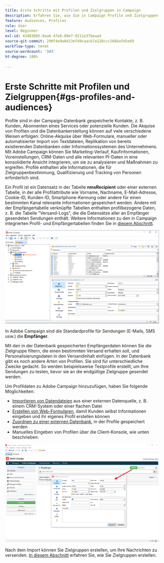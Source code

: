 ```yaml
---
title: Erste Schritte mit Profilen und Zielgruppen in Campaign
description: Erfahren Sie, wie Sie in Campaign Profile und Zielgruppen erstellen und verwalten.
feature: Audiences, Profiles
role: User
level: Beginner
exl-id: 43483085-8aa6-47e6-89e7-9211e37beaa4
source-git-commit: 290f4e9a0d13ef49caacb7a128ccc266bafd5e69
workflow-type: tm+mt
source-wordcount: '343'
ht-degree: 100%

---
```


# Erste Schritte mit Profilen und Zielgruppen{#gs-profiles-and-audiences}

Profile sind in der Campaign-Datenbank gespeicherte Kontakte, z. B. Kunden, Abonnenten eines Services oder potenzielle Kunden. Die Akquise von Profilen und die Datenbankerstellung können auf viele verschiedene Weisen erfolgen: Online-Akquise über Web-Formulare, manueller oder automatisierter Import von Textdateien, Replikation von bereits existierenden Datenbanken oder Informationssystemen des Unternehmens. Mit Adobe Campaign können Sie Marketing-Verlauf, Kaufinformationen, Voreinstellungen, CRM-Daten und alle relevanten PI-Daten in eine konsolidierte Ansicht integrieren, um sie zu analysieren und Maßnahmen zu ergreifen. Profile enthalten alle Informationen, die für Zielgruppenbestimmung, Qualifizierung und Tracking von Personen erforderlich sind.



Ein Profil ist ein Datensatz in der Tabelle **nmsRecipient** oder einer externen Tabelle, in der alle Profilattribute wie Vorname, Nachname, E-Mail-Adresse, Cookie-ID, Kunden-ID, Smartphone-Kennung oder andere für einen bestimmten Kanal relevante Informationen gespeichert werden. Andere mit der Empfängertabelle verknüpfte Tabellen enthalten profilbezogene Daten, z. B. die Tabelle &quot;Versand-Logs&quot;, die die Datensätze aller an Empfänger gesendeten Sendungen enthält. Weitere Informationen zu den in Campaign integrierten Profil- und Empfängertabellen finden Sie in [diesem Abschnitt](../dev/datamodel.md#ootb-profiles).

![](assets/recipients-in-explorer.png)

In Adobe Campaign sind die Standardprofile für Sendungen (E-Mails, SMS usw.) die **Empfänger**.

Mit den in der Datenbank gespeicherten Empfängerdaten können Sie die Zielgruppe filtern, die einen bestimmten Versand erhalten soll, und Personalisierungsdaten in den Versandinhalt einfügen. In der Datenbank gibt es noch andere Arten von Profilen. Sie sind für unterschiedliche Zwecke gedacht. So werden beispielsweise Testprofile erstellt, um Ihre Sendungen zu testen, bevor sie an die endgültige Zielgruppe gesendet werden.

Um Profildaten zu Adobe Campaign hinzuzufügen, haben Sie folgende Möglichkeiten:

* [Importieren von Datendateien](../start/import.md) aus einer externen Datenquelle, z. B. einem CRM-System oder einer flachen Datei
* [Erstellen von Web-Formularen](../dev/webapps.md), damit Kunden selbst Informationen eingeben und ihr eigenes Profil erstellen können
* [Zuordnen zu einer externen Datenbank](../connect/fda.md), in der Profile gespeichert werden
* Manuelles Eingeben von Profilen über die Client-Konsole, wie unten beschrieben:

![](assets/create-profile.png)

<!--You can also select your message audience in an external file: recipients are stored not in the database, but in files. These are known as “external” deliveries. These contacts can be imported or not in Adobe Campaign. [Learn more](external-profiles.md).-->

Nach dem Import können Sie Zielgruppen erstellen, um Ihre Nachrichten zu versenden. [In diesem Abschnitt](create-audiences.md) erfahren Sie, wie Sie Zielgruppen erstellen.